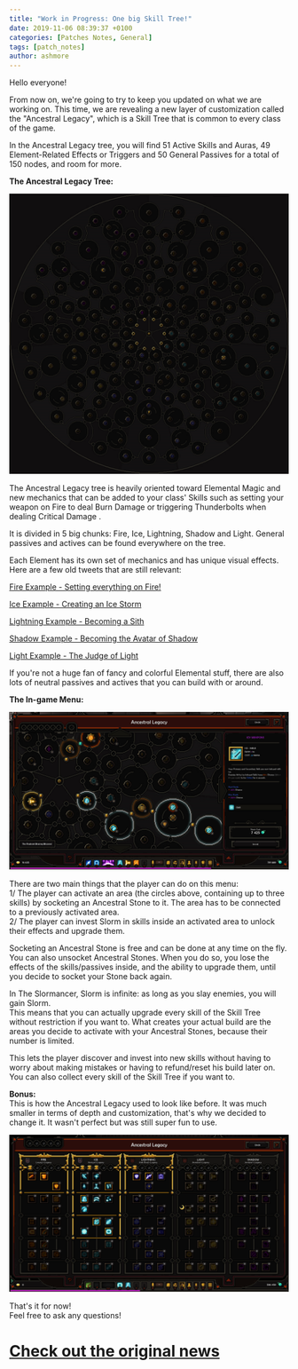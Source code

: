 ```yaml
---
title: "Work in Progress: One big Skill Tree!"
date: 2019-11-06 08:39:37 +0100
categories: [Patches Notes, General]
tags: [patch_notes]
author: ashmore
---
```

Hello everyone!  
  
From now on, we're going to try to keep you updated on what we are working on. This time, we are revealing a new layer of customization called the "Ancestral Legacy", which is a Skill Tree that is common to every class of the game.   
  
In the Ancestral Legacy tree, you will find 51 Active Skills and Auras, 49 Element-Related Effects or Triggers and 50 General Passives for a total of 150 nodes, and room for more.   
  
**The Ancestral Legacy Tree:**  
  
![](/assets/patch_notes/65565809b42113a7bf930aa960ecf6dc70f5883d)  
  
The Ancestral Legacy tree is heavily oriented toward Elemental Magic and new mechanics that can be added to your class' Skills such as setting your weapon on Fire to deal Burn Damage or triggering Thunderbolts when dealing Critical Damage .  
  
It is divided in 5 big chunks: Fire, Ice, Lightning, Shadow and Light. General passives and actives can be found everywhere on the tree.  
  
Each Element has its own set of mechanics and has unique visual effects.  
Here are a few old tweets that are still relevant:  
  
[Fire Example - Setting everything on Fire!](https://twitter.com/SlormiteStudios/status/1104377848314372107)  
  
[Ice Example - Creating an Ice Storm](https://twitter.com/SlormiteStudios/status/1106894188187131905)  
  
[Lightning Example - Becoming a Sith](https://twitter.com/SlormiteStudios/status/1109488535462133761)  
  
[Shadow Example - Becoming the Avatar of Shadow](https://twitter.com/SlormiteStudios/status/1114168369400492032)  
  
[Light Example - The Judge of Light](https://twitter.com/SlormiteStudios/status/1111649497376083968)  
  
If you're not a huge fan of fancy and colorful Elemental stuff, there are also lots of neutral passives and actives that you can build with or around.  
  
  
**The In-game Menu:**  
  
![](/assets/patch_notes/4d731f2a04662de335eebf9a3c599e4cad415405)  
  
There are two main things that the player can do on this menu:  
1/ The player can activate an area (the circles above, containing up to three skills) by socketing an Ancestral Stone to it. The area has to be connected to a previously activated area.  
2/ The player can invest Slorm in skills inside an activated area to unlock their effects and upgrade them.  
  
Socketing an Ancestral Stone is free and can be done at any time on the fly. You can also unsocket Ancestral Stones. When you do so, you lose the effects of the skills/passives inside, and the ability to upgrade them, until you decide to socket your Stone back again.  
  
In The Slormancer, Slorm is infinite: as long as you slay enemies, you will gain Slorm.  
This means that you can actually upgrade every skill of the Skill Tree without restriction if you want to. What creates your actual build are the areas you decide to activate with your Ancestral Stones, because their number is limited.  
  
This lets the player discover and invest into new skills without having to worry about making mistakes or having to refund/reset his build later on. You can also collect every skill of the Skill Tree if you want to.  
  
  
**Bonus:**  
This is how the Ancestral Legacy used to look like before. It was much smaller in terms of depth and customization, that's why we decided to change it. It wasn't perfect but was still super fun to use.  
  
![](/assets/patch_notes/0056649bc31c4b593b1440f53fc2fe03e57f8f8f)  
  
That's it for now!  
Feel free to ask any questions!  

# <a href="https://steamstore-a.akamaihd.net/news/externalpost/steam_community_announcements/2448197582014567502" target="_blank">Check out the original news</a>